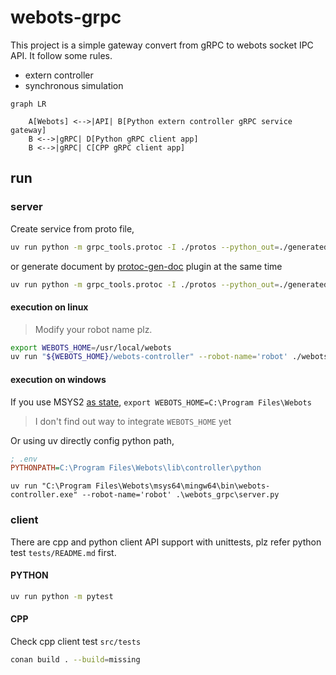 # webots-grpc

This project is a simple gateway convert from gRPC to webots socket IPC API. It follow some rules.

* extern controller
* synchronous simulation

```mermaid
graph LR

    A[Webots] <-->|API| B[Python extern controller gRPC service gateway]
    B <-->|gRPC| D[Python gRPC client app]
    B <-->|gRPC| C[CPP gRPC client app]
```

## run

### server

Create service from proto file,

```bash
uv run python -m grpc_tools.protoc -I ./protos --python_out=./generated --pyi_out=./generated --grpc_python_out=./generated ./protos/*.proto
```

or generate document by [protoc-gen-doc](https://github.com/pseudomuto/protoc-gen-doc) plugin at the same time

```bash
uv run python -m grpc_tools.protoc -I ./protos --python_out=./generated --pyi_out=./generated --grpc_python_out=./generated --doc_out=./doc --doc_opt=html,index.html ./protos/*.proto
```

#### execution on linux

> Modify your robot name plz.

```bash
export WEBOTS_HOME=/usr/local/webots
uv run "${WEBOTS_HOME}/webots-controller" --robot-name='robot' ./webots_grpc/server.py
```

#### execution on windows

If you use MSYS2 [as state](https://cyberbotics.com/doc/guide/compiling-controllers-in-a-terminal#windows), `export WEBOTS_HOME=C:\Program Files\Webots`

> I don't find out way to integrate `WEBOTS_HOME` yet

Or using uv directly config python path,

```ini
; .env
PYTHONPATH=C:\Program Files\Webots\lib\controller\python
```

`uv run "C:\Program Files\Webots\msys64\mingw64\bin\webots-controller.exe" --robot-name='robot' .\webots_grpc\server.py`

### client

There are cpp and python client API support with unittests, plz refer python test `tests/README.md` first.

#### PYTHON

```bash
uv run python -m pytest
```

#### CPP

Check cpp client test `src/tests`

```bash
conan build . --build=missing
```
